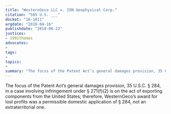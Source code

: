 ```yaml
---
title: "WesternGeco LLC v. ION Geophysical Corp."
citation: "585 U.S. ___"
docket: "16-1011"
argdate: "2018-04-16"
publishdate: "2018-06-22"
justices:
- 1991thomas
advocates:
- 
tags:
- 
topics:
- 
summary: "The focus of the Patent Act’s general damages provision, 35 U.S.C. § 284, in a case involving infringement under § 271(f)(2) is on the act of exporting components from the United States; therefore, WesternGeco’s award for lost profits was a permissible domestic application of § 284, not an extraterritorial one."
---
```

The focus of the Patent Act’s general damages provision, 35 U.S.C. § 284, in a case involving infringement under § 271(f)(2) is on the act of exporting components from the United States; therefore, WesternGeco’s award for lost profits was a permissible domestic application of § 284, not an extraterritorial one.

